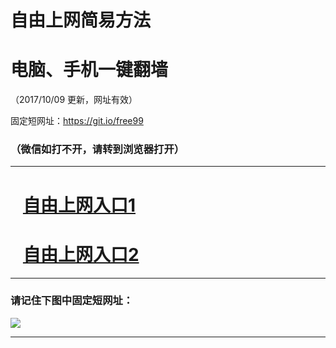 ﻿# 自由上网简易方法

# 电脑、手机一键翻墙

（2017/10/09 更新，网址有效）

固定短网址：https://git.io/free99

### （微信如打不开，请转到浏览器打开）


***





# &nbsp;&nbsp; <a href="http://ft215732666.fwq-tz-1001.info/fwqtz01.html?t=100900123489 " target="_blank">自由上网入口1</a>
# &nbsp;&nbsp; <a href="http://ft3225914010.fwq-tz-1002.info/fwqtz02.html?t=100900110137 " target="_blank">自由上网入口2</a>
***

### 请记住下图中固定短网址：

<img src="https://s3-us-west-2.amazonaws.com/fwq-1001/yjfq-20170905okok.png" /> 


***

